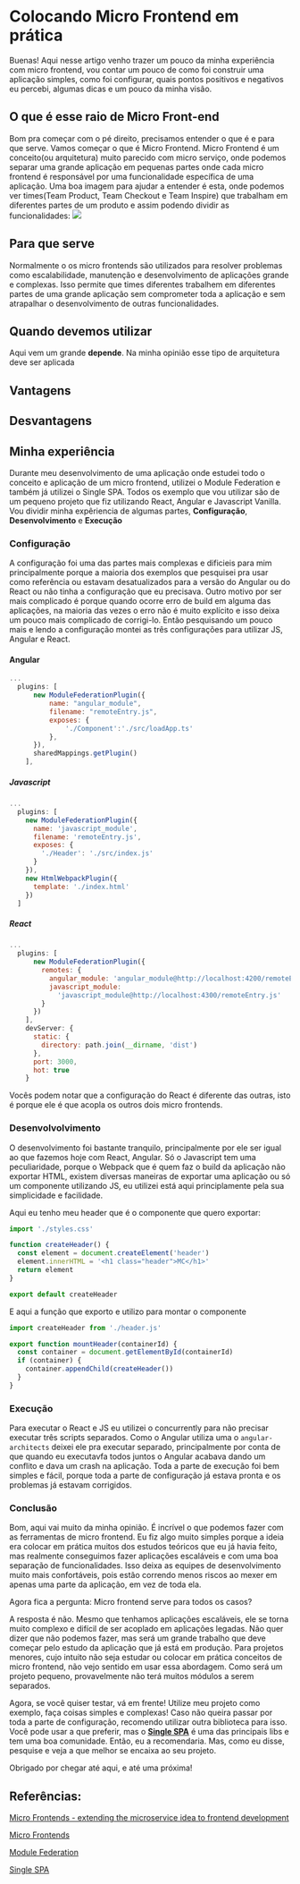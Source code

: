 # Colocando Micro Frontend em prática

Buenas!
Aqui nesse artigo venho trazer um pouco da minha experiência com micro frontend, vou contar um pouco de como foi
construir uma aplicação simples, como foi configurar, quais pontos positivos e negativos eu percebi, algumas dicas e
um pouco da minha visão.

## O que é esse raio de Micro Front-end

Bom pra começar com o pé direito, precisamos entender o que é e para que serve. Vamos começar o que é Micro Frontend.
Micro Frontend é um conceito(ou arquitetura) muito parecido com micro serviço, onde podemos separar uma grande aplicação
em pequenas partes onde cada micro frontend é responsável por uma funcionalidade específica de uma aplicação.
Uma boa imagem para ajudar a entender é esta, onde podemos ver times(Team Product, Team Checkout e Team Inspire) que
trabalham em diferentes partes de um produto e assim podendo dividir as funcionalidades:
<img src="https://micro-frontends.org/ressources/screen/three-teams.png">

## Para que serve

Normalmente o os micro frontends são utilizados para resolver problemas como escalabilidade, manutenção e desenvolvimento
de aplicações grande e complexas. Isso permite que times diferentes trabalhem em diferentes partes de uma grande aplicação
sem comprometer toda a aplicação e sem atrapalhar o desenvolvimento de outras funcionalidades.

## Quando devemos utilizar

Aqui vem um grande **depende**. Na minha opinião esse tipo de arquitetura deve ser aplicada

## Vantagens

## Desvantagens

## Minha experiência

Durante meu desenvolvimento de uma aplicação onde estudei todo o conceito e aplicação de um micro frontend, utilizei o
Module Federation e também já utilizei o Single SPA.
Todos os exemplo que vou utilizar são de um pequeno projeto que fiz utilizando React, Angular e Javascript Vanilla.
Vou dividir minha expêriencia de algumas partes, **Configuração**, **Desenvolvimento** e **Execução**

### Configuração

A configuração foi uma das partes mais complexas e dificieis para mim principalmente porque a maioria dos exemplos que
pesquisei pra usar como referência ou estavam desatualizados para a versão do Angular ou do React ou não tinha a
configuração que eu precisava. Outro motivo por ser mais complicado é porque quando ocorre erro de build em alguma das aplicações, na maioria das vezes o erro não é muito explícito e isso deixa um pouco mais complicado de corrigi-lo.
Então pesquisando um pouco mais e lendo a configuração montei as três configurações para utilizar JS, Angular e React.

#### Angular

```javascript
...
  plugins: [
      new ModuleFederationPlugin({
          name: "angular_module",
          filename: "remoteEntry.js",
          exposes: {
              './Component':'./src/loadApp.ts'
          },
      }),
      sharedMappings.getPlugin()
    ],
```

##### Javascript

```javascript
...
  plugins: [
    new ModuleFederationPlugin({
      name: 'javascript_module',
      filename: 'remoteEntry.js',
      exposes: {
        './Header': './src/index.js'
      }
    }),
    new HtmlWebpackPlugin({
      template: './index.html'
    })
  ]
```

##### React

```javascript
...
  plugins: [
      new ModuleFederationPlugin({
        remotes: {
          angular_module: 'angular_module@http://localhost:4200/remoteEntry.js',
          javascript_module:
            'javascript_module@http://localhost:4300/remoteEntry.js'
        }
      })
    ],
    devServer: {
      static: {
        directory: path.join(__dirname, 'dist')
      },
      port: 3000,
      hot: true
    }
```

Vocês podem notar que a configuração do React é diferente das outras, isto é porque ele é que acopla os outros dois micro
frontends.

### Desenvolvolvimento

O desenvolvimento foi bastante tranquilo, principalmente por ele ser igual ao que fazemos hoje com React, Angular. Só o
Javascript tem uma peculiaridade, porque o Webpack que é quem faz o build da aplicação não exportar HTML, existem diversas
maneiras de exportar uma aplicação ou só um componente utilizando JS, eu utilizei está aqui principlamente pela sua simplicidade
e facilidade.

Aqui eu tenho meu header que é o componente que quero exportar:

```javascript
import './styles.css'

function createHeader() {
  const element = document.createElement('header')
  element.innerHTML = '<h1 class="header">MC</h1>'
  return element
}

export default createHeader
```

E aqui a função que exporto e utilizo para montar o componente

```javascript
import createHeader from './header.js'

export function mountHeader(containerId) {
  const container = document.getElementById(containerId)
  if (container) {
    container.appendChild(createHeader())
  }
}
```

### Execução

Para executar o React e JS eu utilizei o concurrently para não precisar executar três scripts separados. Como o Angular utiliza
uma o `angular-architects` deixei ele pra executar separado, principalmente por conta de que quando eu executavfa todos juntos
o Angular acabava dando um conflito e dava um crash na aplicação.
Toda a parte de execução foi bem simples e fácil, porque toda a parte de configuração já estava pronta e os problemas
já estavam corrigidos.

### Conclusão

Bom, aqui vai muito da minha opinião. É incrível o que podemos fazer com as ferramentas de micro frontend. Eu fiz algo muito simples porque a ideia era colocar em prática muitos dos estudos teóricos que eu já havia feito, mas realmente conseguimos fazer aplicações escaláveis e com uma boa separação de funcionalidades. Isso deixa as equipes de desenvolvimento muito mais confortáveis, pois estão correndo menos riscos ao mexer em apenas uma parte da aplicação, em vez de toda ela.

Agora fica a pergunta: Micro frontend serve para todos os casos?

A resposta é não. Mesmo que tenhamos aplicações escaláveis, ele se torna muito complexo e difícil de ser acoplado em aplicações legadas. Não quer dizer que não podemos fazer, mas será um grande trabalho que deve começar pelo estudo da aplicação que já está em produção. Para projetos menores, cujo intuito não seja estudar ou colocar em prática conceitos de micro frontend, não vejo sentido em usar essa abordagem. Como será um projeto pequeno, provavelmente não terá muitos módulos a serem separados.

Agora, se você quiser testar, vá em frente! Utilize meu projeto como exemplo, faça coisas simples e complexas! Caso não queira passar por toda a parte de configuração, recomendo utilizar outra biblioteca para isso. Você pode usar a que preferir, mas o **<u>[Single SPA](https://single-spa.js.org/)</u>** é uma das principais libs e tem uma boa comunidade. Então, eu a recomendaria. Mas, como eu disse, pesquise e veja a que melhor se encaixa ao seu projeto.

Obrigado por chegar até aqui, e até uma próxima!

## Referências:

[Micro Frontends - extending the microservice idea to frontend development](https://micro-frontends.org/)

[Micro Frontends](https://martinfowler.com/articles/micro-frontends.html)

[Module Federation](https://webpack.js.org/concepts/module-federation/)

[Single SPA](https://single-spa.js.org/)
